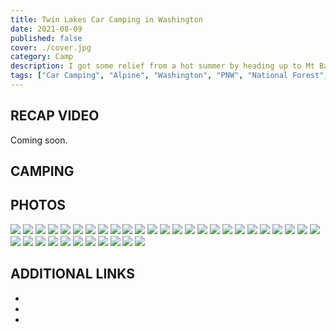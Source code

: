 ```yaml
---
title: Twin Lakes Car Camping in Washington
date: 2021-08-09
published: false
cover: ./cover.jpg
category: Camp
description: I got some relief from a hot summer by heading up to Mt Baker National Forest's Twin Lakes dispersed campsites. These free campsites sit gorgeous lakes and are the perfect base camp for a few of the area's best trails. 
tags: ["Car Camping", "Alpine", "Washington", "PNW", "National Forest", "Summer"]
---
```

## RECAP VIDEO
Coming soon.

## CAMPING



## PHOTOS
![](./imgs/01_pacific_beach.jpg "")
![](./imgs/02_pacific_beach.jpg "")
![](./imgs/03_pacific_beach.jpg "")
![](./imgs/04_pacific_beach.jpg "")
![](./imgs/05_pacific_beach.jpg "")
![](./imgs/06_pacific_beach.jpg "")
![](./imgs/07_pacific_beach.jpg "")
![](./imgs/08_pacific_beach.jpg "")
![](./imgs/09_pacific_beach.jpg "")
![](./imgs/10_pacific_beach.jpg "")
![](./imgs/11_pacific_beach.jpg "")
![](./imgs/12_pacific_beach.jpg "")
![](./imgs/13_pacific_beach.jpg "")
![](./imgs/14_pacific_beach.jpg "")
![](./imgs/15_pacific_beach.jpg "")
![](./imgs/16_pacific_beach.jpg "")
![](./imgs/17_pacific_beach.jpg "")
![](./imgs/18_pacific_beach.jpg "")
![](./imgs/19_pacific_beach.jpg "")
![](./imgs/21_pacific_beach.jpg "")
![](./imgs/22_pacific_beach.jpg "")
![](./imgs/23_pacific_beach.jpg "")
![](./imgs/24_pacific_beach.jpg "")
![](./imgs/25_pacific_beach.jpg "")
![](./imgs/26_pacific_beach.jpg "")
![](./imgs/27_pacific_beach.jpg "")
![](./imgs/28_pacific_beach.jpg "")
![](./imgs/29_pacific_beach.jpg "")
![](./imgs/30_pacific_beach.jpg "")
![](./imgs/31_pacific_beach.jpg "")
![](./imgs/32_pacific_beach.jpg "")
![](./imgs/33_pacific_beach.jpg "")
![](./imgs/34_pacific_beach.jpg "")
![](./imgs/35_pacific_beach.jpg "")
![](./imgs/36_pacific_beach.jpg "")
![](./imgs/37_pacific_beach.jpg "")




## ADDITIONAL LINKS
- <a href="" alt="" target="_blank"></a>
- <a href="" alt="" target="_blank"></a>
- <a href="" alt="" target="_blank"></a>
